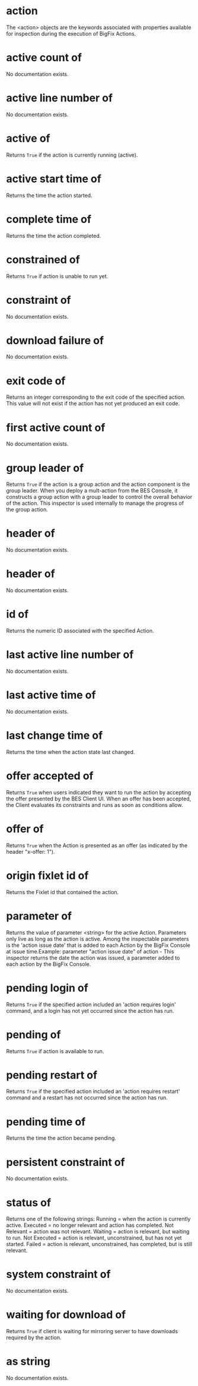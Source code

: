 # action

The &lt;action&gt; objects are the keywords associated with properties available for inspection during the execution of BigFix Actions.

# active count of <action>

No documentation exists.

# active line number of <action>

No documentation exists.

# active of <action>

Returns `True` if the action is currently running (active).

# active start time of <action>

Returns the time the action started.

# complete time of <action>

Returns the time the action completed.

# constrained of <action>

Returns `True` if action is unable to run yet.

# constraint of <action>

No documentation exists.

# download failure of <action>

No documentation exists.

# exit code of <action>

Returns an integer corresponding to the exit code of the specified action. This value will not exist if the action has not yet produced an exit code.

# first active count of <action>

No documentation exists.

# group leader of <action>

Returns `True` if the action is a group action and the action component is the group leader. When you deploy a mult-action from the BES Console, it constructs a group action with a group leader to control the overall behavior of the action. This inspector is used internally to manage the progress of the group action.

# header <string> of <action>

No documentation exists.

# header of <action>

No documentation exists.

# id of <action>

Returns the numeric ID associated with the specified Action.

# last active line number of <action>

No documentation exists.

# last active time of <action>

No documentation exists.

# last change time of <action>

Returns the time when the action state last changed.

# offer accepted of <action>

Returns `True` when users indicated they want to run the action by accepting the offer presented by the BES Client UI. When an offer has been accepted, the Client evaluates its constraints and runs as soon as conditions allow.

# offer of <action>

Returns `True` when the Action is presented as an offer (as indicated by the header &quot;x-offer: 1&quot;).

# origin fixlet id of <action>

Returns the Fixlet id that contained the action.

# parameter <string> of <action>

Returns the value of parameter &lt;string&gt; for the active Action. Parameters only live as long as the action is active. Among the inspectable parameters is the &#39;action issue date&#39; that is added to each Action by the BigFix Console at issue time.Example: parameter &quot;action issue date&quot; of action - This inspector returns the date the action was issued, a parameter added to each action by the BigFix Console.

# pending login of <action>

Returns `True` if the specified action included an &#39;action requires login&#39; command, and a login has not yet occurred since the action has run.

# pending of <action>

Returns `True` if action is available to run.

# pending restart of <action>

Returns `True` if the specified action included an &#39;action requires restart&#39; command and a restart has not occurred since the action has run.

# pending time of <action>

Returns the time the action became pending.

# persistent constraint of <action>

No documentation exists.

# status of <action>

Returns one of the following strings: Running = when the action is currently active. Executed = no longer relevant and action has completed. Not Relevant = action was not relevant. Waiting = action is relevant, but waiting to run. Not Executed = action is relevant, unconstrained, but has not yet started. Failed = action is relevant, unconstrained, has completed, but is still relevant.

# system constraint of <action>

No documentation exists.

# waiting for download of <action>

Returns `True` if client is waiting for mirroring server to have downloads required by the action.

# <action> as string

No documentation exists.
